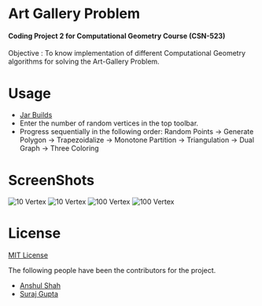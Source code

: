 # Art Gallery Problem

#### Coding Project 2 for Computational Geometry Course (CSN-523)

Objective : To know implementation of different Computational Geometry algorithms for solving the Art-Gallery Problem. 

Usage 
=======

 - [Jar Builds](https://github.com/anshulshah96/art-gallery-problem/releases/)
 - Enter the number of random vertices in the top toolbar.
 - Progress sequentially in the following order: 
   Random Points -> Generate Polygon -> Trapezoidalize -> Monotone Partition -> Triangulation -> Dual Graph -> Three Coloring 

ScreenShots
=============

![10 Vertex](https://user-images.githubusercontent.com/10174820/37247252-60f311bc-24de-11e8-9193-74ec85a601e8.png)
![10 Vertex](https://user-images.githubusercontent.com/10174820/37247253-611d8be0-24de-11e8-8b4e-663ea99c8de7.png)
![100 Vertex](https://user-images.githubusercontent.com/10174820/37247254-6146efd0-24de-11e8-9571-8d807f0c99fc.png)
![100 Vertex](https://user-images.githubusercontent.com/10174820/37247255-61719a3c-24de-11e8-939a-65adb5e400fe.png)

License
=========
[MIT License](https://anshul.mit-license.org/)

The following people have been the contributors for the project.
 * [Anshul Shah](https://github.com/anshulshah96) 
 * [Suraj Gupta](https://github.com/surajgupta97)
